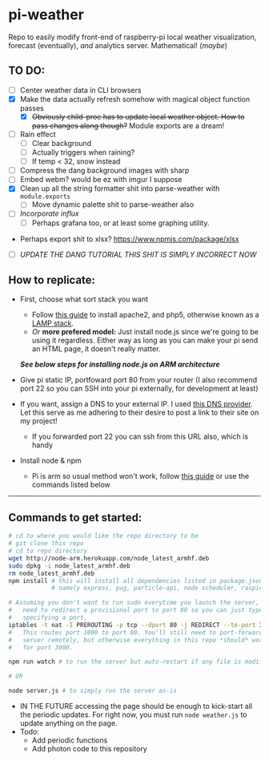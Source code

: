 # pi-weather
Repo to easily modify front-end of raspberry-pi local weather visualization, forecast (eventually), *and* analytics server. Mathematical! (*maybe*)

## TO DO:
- [ ] Center weather data in CLI browsers
- [x] Make the data actually refresh somehow with magical object function passes
    - [x] ~~Obviously child-proc has to update local weather object. How to pass changes along though?~~ Module exports are a dream!
- [ ] Rain effect
    - [ ] Clear background
    - [ ] Actually triggers when raining?
    - [ ] If temp < 32, snow instead
- [ ] Compress the dang background images with sharp
- [ ] Embed webm? would be ez with imgur I suppose
- [x] Clean up all the string formatter shit into parse-weather with `module.exports`
    - [ ] Move dynamic palette shit to parse-weather also
- [ ] *Incorporate influx*
    - [ ] Perhaps grafana too, or at least some graphing utility.
* Perhaps export shit to xlsx? https://www.npmjs.com/package/xlsx

- [ ] *UPDATE THE DANG TUTORIAL THIS SHIT IS SIMPLY INCORRECT NOW*

## How to replicate:

* First, choose what sort stack you want
    * Follow [this guide](https://diyhacking.com/raspberry-pi-web-server/) to install apache2, and php5, otherwise known as a [LAMP stack](https://en.wikipedia.org/wiki/LAMP_(software_bundle)). 
    * *Or* **more prefered model:** Just install node.js since we're going to be using it regardless. Either way as long as you can make your pi send an HTML page, it doesn't really matter.
    
    ***See below steps for installing node.js on ARM architecture***

* Give pi static IP, portfoward port 80 from your router (I also recommend port 22 so you can SSH into your pi externally, for development at least)
* If you want, assign a DNS to your external IP. I used [this DNS provider](http://freedns.afraid.org/). Let this serve as me adhering to their desire to post a link to their site on my project!
    * If you forwarded port 22 you can ssh from this URL also, which is handy
* Install node & npm
    * Pi is arm so usual method won't work, follow [this guide](http://weworkweplay.com/play/raspberry-pi-nodejs/) or use the commands listed below
---
## Commands to get started:
```bash
# cd to where you would like the repo directory to be
# git clone this repo
# cd to repo directory
wget http://node-arm.herokuapp.com/node_latest_armhf.deb 
sudo dpkg -i node_latest_armhf.deb
rm node_latest_armhf.deb
npm install # this will install all dependencies listed in package.json -
            # namely express, pug, particle-api, node scheduler, raspicam node api

# Assuming you don't want to run sudo everytime you launch the server, you'll likely
#   need to redirect a provisional port to port 80 so you can just type in the IP without 
#   specifying a port.
iptables -t nat -I PREROUTING -p tcp --dport 80 -j REDIRECT --to-port 3000
#   This routes port 3000 to port 80. You'll still need to port-forward to access your
#   server remotely, but otherwise everything in this repo *should* work as it's written 
#   for port 3000.

npm run watch # to run the server but auto-restart if any file is modified.

# OR

node server.js # to simply run the server as-is
```

* IN THE FUTURE accessing the page should be enough to kick-start all the periodic updates. For right now, you must run `node weather.js` to update anything on the page.
* Todo:
    * Add periodic functions
    * Add photon code to this repository
